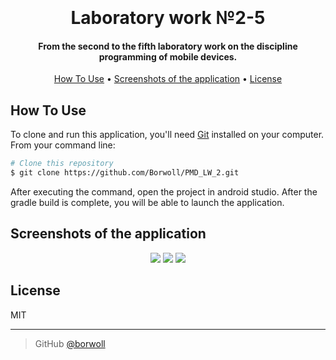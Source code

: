 <h1 align="center">
  <br>
  <br>
  Laboratory work №2-5
  <br>
</h1>

<h4 align="center">From the second to the fifth laboratory work on the discipline programming of mobile devices.</h4>

<p align="center">
  <a href="#how-to-use">How To Use</a> •
  <a href="#screenshots">Screenshots of the application</a> •
  <a href="#license">License</a>
</p>

## How To Use

To clone and run this application, you'll need [Git](https://git-scm.com) installed on your computer. From your command line:

```bash
# Clone this repository
$ git clone https://github.com/Borwoll/PMD_LW_2.git
```

After executing the command, open the project in android studio. After the gradle build is complete, you will be able to launch the application.

## Screenshots of the application
<p align="center">
  <img src="https://i.imgur.com/euNJuEg.png">
  <img src="https://i.imgur.com/AWAHwmE.png">
  <img src="https://i.imgur.com/kcjkOJI.png">
</p>

## License
MIT

---

> GitHub [@borwoll](https://github.com/borwoll)
